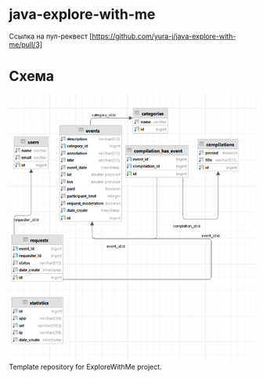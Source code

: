 # java-explore-with-me

Ссылка на пул-реквест
[https://github.com/yura-j/java-explore-with-me/pull/3]

# Схема
![img_1.png](img_1.png)
Template repository for ExploreWithMe project.
